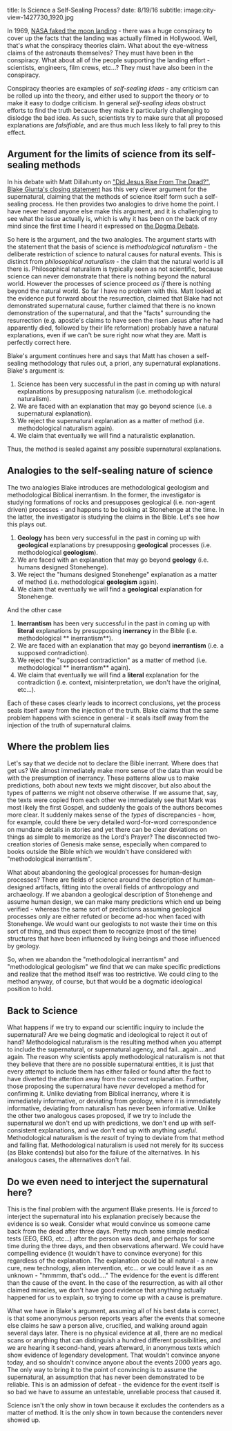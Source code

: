 title: Is Science a Self-Sealing Process?
date: 8/19/16
subtitle: 
image:city-view-1427730_1920.jpg



In 1969, [NASA faked the moon landing](https://en.wikipedia.org/wiki/Moon_landing_conspiracy_theories) - there was a huge conspiracy to cover up the facts that the landing was actually filmed in Hollywood.  Well, that's what the conspiracy theories claim.  What about the eye-witness claims of the astronauts themselves?   They must have been in the conspiracy.  What about all of the people supporting the landing effort - scientists, engineers, film crews, etc…?  They must have also been in the conspiracy.  

Conspiracy theories are examples of *self-sealing  ideas* - any criticism can be rolled up into the theory, and either used to support the theory or to make it easy to dodge criticism. In general *self-sealing  ideas* obstruct efforts to find the truth because they make it particularly challenging to dislodge the bad idea.   As such, scientists try to make sure that all proposed explanations are *falsifiable*, and are thus much less likely to fall prey to this effect. 

## Argument for the limits of science from its self-sealing methods

In his debate with Matt Dillahunty on ["Did Jesus Rise From The Dead?"](https://www.youtube.com/watch?v=3R4DYhpvNzc), [Blake Giunta's closing statement](https://youtu.be/3R4DYhpvNzc?t=2h30m32s) has this very clever argument for the supernatural, claiming that the methods of science itself form such a self-sealing process.  He then provides two analogies to drive home the point.  I have never heard anyone else make this argument, and it is challenging to see what the issue actually is, which is why it has been on the back of my mind since the first time I heard it expressed on [the Dogma Debate](http://login.dogmadebate.com/podcast/191-matt-dillahunty-in-studio/).

So here is the argument, and the two analogies.  The argument starts with the statement that the basis of science is *methodological naturalism* - the deliberate restriction of science to natural causes for natural events.  This is distinct from *philosophical naturalism* - the claim that the natural world is all there is.  Philosophical naturalism is typically seen as not scientific, because science can never demonstrate that there is nothing beyond the natural world.  However the processes of science proceed *as if* there is nothing beyond the natural world.  So far I have no problem with this.  Matt looked at the evidence put forward about the resurrection, claimed that Blake had not demonstrated supernatural cause, further claimed that there is no known demonstration of the supernatural, and that the "facts" surrounding the resurrection (e.g. apostle's claims to have seen the risen Jesus after he had apparently died, followed by their life reformation) probably have a natural explanations, even if we can't be sure right now what they are.  Matt is perfectly correct here.

Blake's argument continues here and says that Matt has chosen a self-sealing methodology that rules out, a priori, any supernatural explanations.  Blake's argument is:

1. Science has been very successful in the past in coming up with natural explanations by presupposing naturalism (i.e. methodological naturalism).
2. We are faced with an explanation that may go beyond science (i.e. a supernatural explanation).
3. We reject the supernatural explanation as a matter of method (i.e. methodological naturalism again).
4. We claim that eventually we will find a naturalistic explanation.

Thus, the method is sealed against any possible supernatural explanations.

## Analogies to the self-sealing nature of science

The two analogies Blake introduces are methodological geologism and methodological Biblical inerrantism.  In the former, the investigator is studying formations of rocks and presupposes geological (i.e. non-agent driven) processes - and happens to be looking at Stonehenge at the time.  In the latter, the investigator is studying the claims in the Bible.  Let's see how this plays out.

1. **Geology** has been very successful in the past in coming up with **geological** explanations by presupposing **geological** processes (i.e. methodological **geologism**).
2. We are faced with an explanation that may go beyond **geology** (i.e. humans designed Stonehenge).
3. We reject the "humans designed Stonehenge" explanation as a matter of method (i.e. methodological **geologism** again).
4. We claim that eventually we will find a **geological** explanation for Stonehenge.

And the other case

1. **Inerrantism** has been very successful in the past in coming up with **literal** explanations by presupposing **inerrancy** in the Bible (i.e. methodological ** inerrantism**).
2. We are faced with an explanation that may go beyond **inerrantism** (i.e. a supposed contradiction).
3. We reject the "supposed contradiction" as a matter of method (i.e. methodological ** inerrantism** again).
4. We claim that eventually we will find a **literal** explanation for the contradiction (i.e. context, misinterpretation, we don't have the original, etc…).

Each of these cases clearly leads to incorrect conclusions, yet the process seals itself away from the injection of the truth.  Blake claims that the same problem happens with science in general - it seals itself away from the injection of the truth of supernatural claims.

## Where the problem lies

Let's say that we decide not to declare the Bible inerrant. Where does that get us?  We almost immediately make more sense of the data than would be with the presumption of inerrancy.  These patterns allow us to make predictions, both about new texts we might discover, but also about the types of patterns we might not observe otherwise.  If we assume that, say, the texts were copied from each other we immediately see that Mark was most likely the first Gospel, and suddenly the goals of the authors becomes more clear.  It suddenly makes sense of the *types* of discrepancies - how, for example, could there be very detailed word-for-word correspondence on mundane details in stories and yet there can be clear deviations on things as simple to memorize as the Lord's Prayer?  The disconnected two-creation stories of Genesis make sense, especially when compared to books outside the Bible which we wouldn't have considered with "methodological inerrantism".  

What about abandoning the geological processes for human-design processes?  There are fields of science around the description of human-designed artifacts, fitting into the overall fields of anthropology and archaeology.  If we abandon a geological description of Stonehenge and assume human design, we can make many predictions which end up being verified - whereas the same sort of predictions assuming geological processes only are either refuted or become ad-hoc when faced with Stonehenge.  We would want our geologists to not waste their time on this sort of thing, and thus expect them to recognize (most of the time) structures that have been influenced by living beings and those influenced by geology. 

So, when we abandon the "methodological inerrantism" and "methodological geologism" we find that we can make specific predictions and realize that the method itself was too restrictive.  We could cling to the method anyway, of course, but that would be a dogmatic ideological position to hold.  

## Back to Science

What happens if we try to expand our scientific inquiry to include the supernatural?   Are we being dogmatic and ideological to reject it out of hand?  Methodological naturalism is the resulting method when you attempt to include the supernatural, or supernatural agency, and fail…again….and again.  The reason why scientists apply methodological naturalism is not that they believe that there are no possible supernatural entities, it is just that every attempt to include them has either failed or found after the fact to have diverted the attention away from the correct explanation.  Further, those proposing the supernatural have *never* developed a method for confirming it.  Unlike deviating from Biblical inerrancy, where it is immediately informative,  or deviating from geology, where it is immediately informative, deviating from naturalism has never been informative.  Unlike the other two analogous cases proposed, if we try to include the supernatural we don't end up with predictions, we don't end up with self-consistent explanations, and we don't end up with anything *useful*.  Methodological naturalism is the *result* of trying to deviate from that method and falling flat.  Methodological naturalism is used not merely for its success (as Blake contends) but also for the failure of the alternatives.  In his analogous cases, the alternatives don't fail.

## Do we even need to interject the supernatural here?

This is the final problem with the argument Blake presents.  He is *forced* to interject the supernatural into his explanation precisely because the evidence is so weak.  Consider what would convince us someone came back from the dead after three days.  Pretty much some simple medical tests (EEG, EKG, etc…) after the person was dead, and perhaps for some time during the three days, and then observations afterward.  We could have compelling evidence (it wouldn't have to convince everyone) for this regardless of the explanation.  The explanation could be all natural - a new cure, new technology, alien intervention, etc…  or we could leave it as an unknown - "hmmmm, that's odd…."  The evidence for the event is different than the cause of the event.  In the case of the resurrection, as with all other claimed miracles, we don't have good evidence that anything actually happened for us to explain, so trying to come up with a cause is premature.

What we have in Blake's argument, assuming all of his best data is correct, is that some anonymous person reports years after the events that someone else claims he saw a person alive, crucified, and walking around again several days later.  There is no physical evidence at all, there are no medical scans or anything that can distinguish a hundred different possibilities, and we are hearing it second-hand, years afterward, in anonymous texts which show evidence of legendary development.  That wouldn't convince anyone today, and so shouldn't convince anyone about the events 2000 years ago.  The only way to bring it to the point of convincing is to assume the supernatural, an assumption that has never been demonstrated to be reliable.  This is an admission of defeat - the evidence for the event itself is so bad we have to assume an untestable, unreliable process that caused it.

Science isn't the only show in town because it excludes the contenders as a matter of method. It is the only show in town because the contenders never showed up.